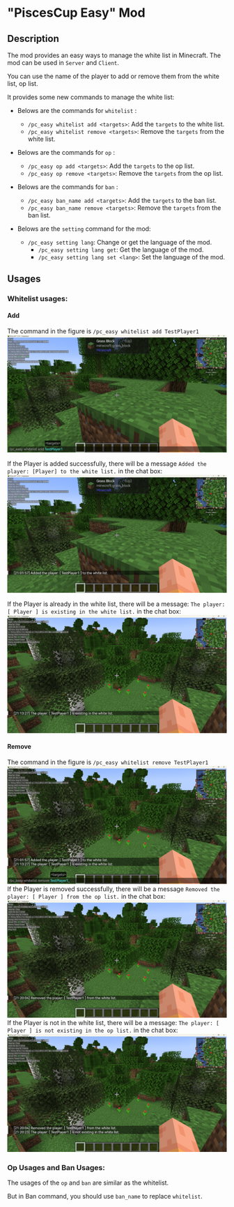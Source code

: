 # "PiscesCup Easy" Mod

## Description

The mod provides an easy ways to manage the white list in Minecraft. The mod can be used in `Server` and `Client`.

You can use the name of the player to add or remove them from the white list, op list.

It provides some new commands to manage the white list: 

- Belows are the commands for `whitelist` :
  * `/pc_easy whitelist add <targets>`: Add the `targets` to the white list.
  * `/pc_easy whitelist remove <targets>`: Remove the `targets` from the white list.


- Belows are the commands for `op` :
  * `/pc_easy op add <targets>`: Add the `targets` to the op list.
  * `/pc_easy op remove <targets>`: Remove the `targets` from the op list.


- Belows are the commands for `ban` :
  * `/pc_easy ban_name add <targets>`: Add the `targets` to the ban list.
  * `/pc_easy ban_name remove <targets>`: Remove the `targets` from the ban list.

- Belows are the `setting` command for the mod:
  * `/pc_easy setting lang`: Change or get the language of the mod.
    * `/pc_easy setting lang get`: Get the language of the mod.
    * `/pc_easy setting lang set <lang>`: Set the language of the mod.

## Usages

### Whitelist usages:
#### Add

  The command in the figure is `/pc_easy whitelist add TestPlayer1`
  <img src=docs/images/whitelist/add/add.png alt="img:Test_WhiteList_Add">
    
  If the Player is added successfully, there will be a message `Added the player: [Player] to the white list.` in the chat box:
  <img src=docs/images/whitelist/add/success.png>
  
  If the Player is already in the white list, there will be a message: `The player: [ Player ] is existing in the white list.` in the chat box:
  <img src="docs/images/whitelist/add/exist.png">
  
#### Remove
  The command in the figure is `/pc_easy whitelist remove TestPlayer1`
  <img src="docs/images/whitelist/remove/remove.png">
  If the Player is removed successfully, there will be a message `Removed the player: [ Player ] from the op list.` in the chat box:
  <img src="docs/images/whitelist/remove/success.png">
  If the Player is not in the white list, there will be a message: `The player: [ Player ] is not existing in the op list.` in the chat box:
  <img src="docs/images/whitelist/remove/not_exist.png">

### Op Usages and Ban Usages:
  The usages of the `op` and `ban` are similar as the whitelist.

  But in Ban command, you should use `ban_name` to replace `whitelist`.
